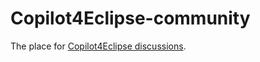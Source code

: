 # Copilot4Eclipse-community
The place for [Copilot4Eclipse discussions](https://github.com/Genuitec/Copilot4Eclipse-community/discussions).

